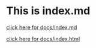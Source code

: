 # This is index.md

[click here for docs/index.md](docs/index.md)

[click here for docs/index.html](docs/index.html)
